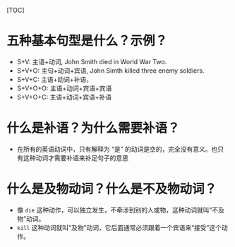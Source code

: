 
[TOC]

# 五种基本句型是什么？示例？
* S+V: 主语+动词, John Smith died in World War Two.
* S+V+O: 主句+动词+宾语, John Simth killed three enemy soldiers.
* S+V+C: 主语+动词+补语，
* S+V+O+O: 主语+动词+宾语+宾语
* S+V+O+C: 主语+动词+宾语+补语


# 什么是补语？为什么需要补语？
* 在所有的英语动词中，只有解释为 “是” 的动词是空的，完全没有意义。也只有这种动词才需要补语来补足句子的意思

# 什么是及物动词？什么是不及物动词？
* 像 `die` 这种动作，可以独立发生，不牵涉到别的人或物，这种动词就叫“不及物”动词。
* `kill` 这种动词就叫“及物”动词，它后面通常必须跟着一个宾语来“接受”这个动作。